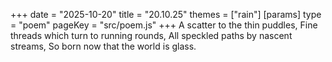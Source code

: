 +++
date = "2025-10-20"
title = "20.10.25"
themes = ["rain"]
[params]
  type = "poem"
  pageKey = "src/poem.js"
+++
A scatter to the thin puddles,
Fine threads which turn to running rounds,
All speckled paths by nascent streams,
So born now that the world is glass.
